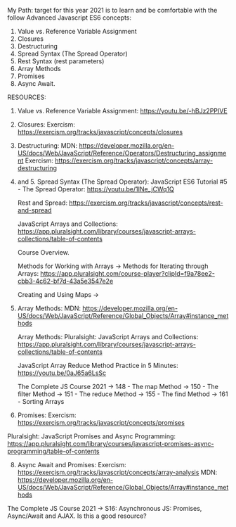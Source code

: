 My Path: target for this year 2021 is to learn and be comfortable with the follow Advanced Javascript ES6 concepts:

1. Value vs. Reference Variable Assignment
2. Closures
3. Destructuring
4. Spread Syntax (The Spread Operator)
5. Rest Syntax (rest parameters)
6. Array Methods
7. Promises
8. Async Await.

RESOURCES:

1. Value vs. Reference Variable Assignment:
   https://youtu.be/-hBJz2PPIVE

2. Closures:
   Exercism: https://exercism.org/tracks/javascript/concepts/closures

3. Destructuring:
   MDN: https://developer.mozilla.org/en-US/docs/Web/JavaScript/Reference/Operators/Destructuring_assignment
   Exercism: https://exercism.org/tracks/javascript/concepts/array-destructuring

4. and 5. Spread Syntax (The Spread Operator):
   JavaScript ES6 Tutorial #5 - The Spread Operator: https://youtu.be/1INe_jCWq1Q

   Rest and Spread: https://exercism.org/tracks/javascript/concepts/rest-and-spread

   JavaScript Arrays and Collections:
   https://app.pluralsight.com/library/courses/javascript-arrays-collections/table-of-contents

   Course Overview.

   Methods for Working with Arrays -> Methods for Iterating through Arrays: https://app.pluralsight.com/course-player?clipId=f9a78ee2-cbb3-4c62-bf7d-43a5e3547e2e

   Creating and Using Maps ->

5. Array Methods:
   MDN: https://developer.mozilla.org/en-US/docs/Web/JavaScript/Reference/Global_Objects/Array#instance_methods

   Array Methods:
   Pluralsight: JavaScript Arrays and Collections:
   https://app.pluralsight.com/library/courses/javascript-arrays-collections/table-of-contents

   JavaScript Array Reduce Method Practice in 5 Minutes:
   https://youtu.be/0aJ65a6LsSc

   The Complete JS Course 2021 -> 148 - The map Method
   -> 150 - The filter Method
   -> 151 - The reduce Method
   -> 155 - The find Method
   -> 161 - Sorting Arrays

6. Promises:
   Exercism: https://exercism.org/tracks/javascript/concepts/promises

Pluralsight: JavaScript Promises and Async Programming:
https://app.pluralsight.com/library/courses/javascript-promises-async-programming/table-of-contents

8. Async Await and Promises:
   Exercism: https://exercism.org/tracks/javascript/concepts/array-analysis
   MDN: https://developer.mozilla.org/en-US/docs/Web/JavaScript/Reference/Global_Objects/Array#instance_methods

The Complete JS Course 2021 -> S16: Asynchronous JS: Promises, Async/Await and AJAX.
Is this a good resource?
